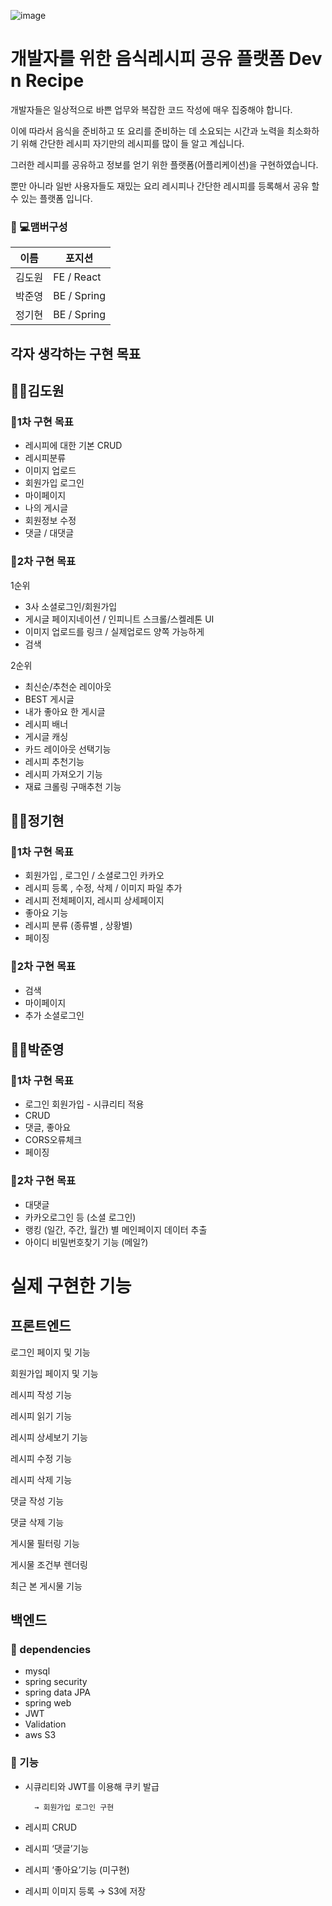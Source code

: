 ![image](https://github.com/TheON2/Dev_Recipe_front/assets/32028454/28c19af9-ed69-40d9-a150-1572f71b583b)

# 개발자를 위한 음식레시피 공유 플랫폼 Dev n Recipe

개발자들은 일상적으로 바쁜 업무와 복잡한 코드 작성에 매우 집중해야 합니다. 

이에 따라서 음식을 준비하고 또 요리를 준비하는 데 소요되는 시간과 노력을 최소화하기 위해 간단한 레시피 자기만의 레시피를 많이 들 알고 계십니다. 

그러한 레시피를 공유하고 정보를 얻기 위한 플랫폼(어플리케이션)을 구현하였습니다.

뿐만 아니라 일반 사용자들도 재밌는 요리 레시피나 간단한 레시피를 등록해서 공유 할 수 있는 플랫폼 입니다.


### 🧙 💻맴버구성

| 이름 | 포지션 |
| --- | --- |
| 김도원 | FE / React |
| 박준영 | BE / Spring |
| 정기현 | BE / Spring |

## 각자 생각하는 구현 목표

## 👨‍💻김도원

### 🥇1차 구현 목표

- 레시피에 대한 기본 CRUD
- 레시피분류
- 이미지 업로드
- 회원가입 로그인
- 마이페이지
- 나의 게시글
- 회원정보 수정
- 댓글 / 대댓글

### 🥈2차 구현 목표

1순위

- 3사 소셜로그인/회원가입
- 게시글 페이지네이션 / 인피니트 스크롤/스켈레톤 UI
- 이미지 업로드를 링크 / 실제업로드 양쪽 가능하게
- 검색

2순위

- 최신순/추천순 레이아웃
- BEST 게시글
- 내가 좋아요 한 게시글
- 레시피 배너
- 게시글 캐싱
- 카드 레이아웃 선택기능
- 레시피 추천기능
- 레시피 가져오기 기능
- 재료 크롤링 구매추천 기능



## 👨‍💻정기현

### 🥇1차 구현 목표

- 회원가입 , 로그인 / 소셜로그인 카카오
- 레시피 등록 , 수정, 삭제 / 이미지 파일 추가
- 레시피 전체페이지, 레시피 상세페이지
- 좋아요 기능
- 레시피 분류 (종류별 , 상황별)
- 페이징

### 🥈2차 구현 목표

- 검색
- 마이페이지
- 추가 소셜로그인


## 👨‍💻박준영

### 🥇1차 구현 목표

- 로그인 회원가입 - 시큐리티 적용
- CRUD
- 댓글, 좋아요
- CORS오류체크
- 페이징

### 🥈2차 구현 목표

- 대댓글
- 카카오로그인 등 (소셜 로그인)
- 랭킹 (일간, 주간, 월간) 별 메인페이지 데이터 추출
- 아이디 비밀번호찾기 기능 (메일?)

# 실제 구현한 기능

## 프론트엔드

로그인 페이지 및 기능

회원가입 페이지 및 기능

레시피 작성 기능

레시피 읽기 기능

레시피 상세보기 기능

레시피 수정 기능

레시피 삭제 기능

댓글 작성 기능

댓글 삭제 기능

게시물 필터링 기능

게시물 조건부 렌더링 

최근 본 게시물 기능 

## 백엔드

### 🍗 dependencies

- mysql
- spring security
- spring data JPA
- spring web
- JWT
- Validation
- aws S3

### 🍗 기능

- 시큐리티와 JWT를 이용해 쿠키 발급
    
        → 회원가입 로그인 구현
    
- 레시피 CRUD
- 레시피 ‘댓글’기능
- 레시피 ‘좋아요’기능 (미구현)
- 레시피 이미지 등록 → S3에 저장
